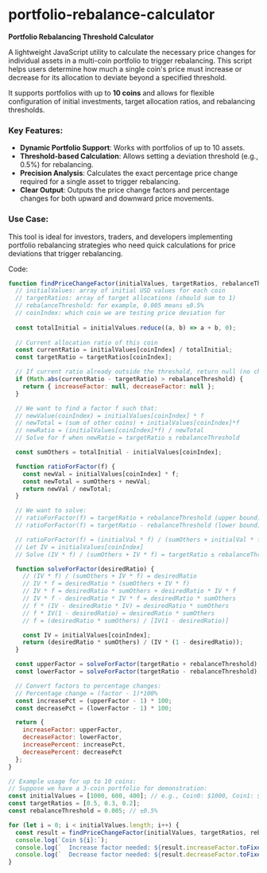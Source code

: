 # portfolio-rebalance-calculator

**Portfolio Rebalancing Threshold Calculator**  

A lightweight JavaScript utility to calculate the necessary price changes for individual assets in a multi-coin portfolio to trigger rebalancing. This script helps users determine how much a single coin's price must increase or decrease for its allocation to deviate beyond a specified threshold.  

It supports portfolios with up to **10 coins** and allows for flexible configuration of initial investments, target allocation ratios, and rebalancing thresholds.  

### Key Features:
- **Dynamic Portfolio Support**: Works with portfolios of up to 10 assets.  
- **Threshold-based Calculation**: Allows setting a deviation threshold (e.g., 0.5%) for rebalancing.  
- **Precision Analysis**: Calculates the exact percentage price change required for a single asset to trigger rebalancing.  
- **Clear Output**: Outputs the price change factors and percentage changes for both upward and downward price movements.  

### Use Case:
This tool is ideal for investors, traders, and developers implementing portfolio rebalancing strategies who need quick calculations for price deviations that trigger rebalancing.

Code:

```js
function findPriceChangeFactor(initialValues, targetRatios, rebalanceThreshold, coinIndex) {
  // initialValues: array of initial USD values for each coin
  // targetRatios: array of target allocations (should sum to 1)
  // rebalanceThreshold: for example, 0.005 means ±0.5%
  // coinIndex: which coin we are testing price deviation for
  
  const totalInitial = initialValues.reduce((a, b) => a + b, 0);
  
  // Current allocation ratio of this coin
  const currentRatio = initialValues[coinIndex] / totalInitial;
  const targetRatio = targetRatios[coinIndex];

  // If current ratio already outside the threshold, return null (no change needed)
  if (Math.abs(currentRatio - targetRatio) > rebalanceThreshold) {
    return { increaseFactor: null, decreaseFactor: null };
  }

  // We want to find a factor f such that:
  // newValue(coinIndex) = initialValues[coinIndex] * f
  // newTotal = (sum of other coins) + initialValues[coinIndex]*f
  // newRatio = (initialValues[coinIndex]*f) / newTotal
  // Solve for f when newRatio = targetRatio ± rebalanceThreshold

  const sumOthers = totalInitial - initialValues[coinIndex];

  function ratioForFactor(f) {
    const newVal = initialValues[coinIndex] * f;
    const newTotal = sumOthers + newVal;
    return newVal / newTotal;
  }

  // We want to solve:
  // ratioForFactor(f) = targetRatio + rebalanceThreshold (upper bound)
  // ratioForFactor(f) = targetRatio - rebalanceThreshold (lower bound)

  // ratioForFactor(f) = (initialVal * f) / (sumOthers + initialVal * f)
  // Let IV = initialValues[coinIndex]
  // Solve (IV * f) / (sumOthers + IV * f) = targetRatio ± rebalanceThreshold

  function solveForFactor(desiredRatio) {
    // (IV * f) / (sumOthers + IV * f) = desiredRatio
    // IV * f = desiredRatio * (sumOthers + IV * f)
    // IV * f = desiredRatio * sumOthers + desiredRatio * IV * f
    // IV * f - desiredRatio * IV * f = desiredRatio * sumOthers
    // f * (IV - desiredRatio * IV) = desiredRatio * sumOthers
    // f * IV(1 - desiredRatio) = desiredRatio * sumOthers
    // f = (desiredRatio * sumOthers) / [IV(1 - desiredRatio)]

    const IV = initialValues[coinIndex];
    return (desiredRatio * sumOthers) / (IV * (1 - desiredRatio));
  }

  const upperFactor = solveForFactor(targetRatio + rebalanceThreshold);
  const lowerFactor = solveForFactor(targetRatio - rebalanceThreshold);

  // Convert factors to percentage changes:
  // Percentage change = (factor - 1)*100%
  const increasePct = (upperFactor - 1) * 100; 
  const decreasePct = (lowerFactor - 1) * 100;

  return {
    increaseFactor: upperFactor,
    decreaseFactor: lowerFactor,
    increasePercent: increasePct,
    decreasePercent: decreasePct
  };
}

// Example usage for up to 10 coins:
// Suppose we have a 3-coin portfolio for demonstration:
const initialValues = [1000, 600, 400]; // e.g., Coin0: $1000, Coin1: $600, Coin2: $400
const targetRatios = [0.5, 0.3, 0.2];
const rebalanceThreshold = 0.005; // ±0.5%

for (let i = 0; i < initialValues.length; i++) {
  const result = findPriceChangeFactor(initialValues, targetRatios, rebalanceThreshold, i);
  console.log(`Coin ${i}:`);
  console.log(`  Increase factor needed: ${result.increaseFactor.toFixed(4)}, which is a ${result.increasePercent.toFixed(2)}% price change`);
  console.log(`  Decrease factor needed: ${result.decreaseFactor.toFixed(4)}, which is a ${result.decreasePercent.toFixed(2)}% price change`);
}
```
